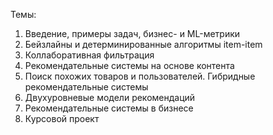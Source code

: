 Темы:

1. Введение, примеры задач, бизнес- и ML-метрики
2. Бейзлайны и детерминированные алгоритмы item-item
3. Коллаборативная фильтрация
4. Рекомендательные системы на основе контента
5. Поиск похожих товаров и пользователей. Гибридные рекомендательные системы
6. Двухуровневые модели рекомендаций
7. Рекомендательные системы в бизнесе
8. Курсовой проект

